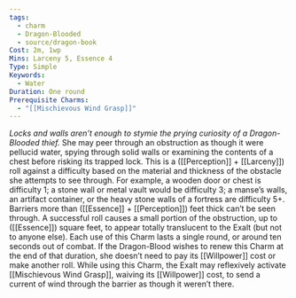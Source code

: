 ```yaml
---
tags:
  - charm
  - Dragon-Blooded
  - source/dragon-book
Cost: 2m, 1wp
Mins: Larceny 5, Essence 4
Type: Simple
Keywords:
  - Water
Duration: One round
Prerequisite Charms:
  - "[[Mischievous Wind Grasp]]"
---
```

*Locks and walls aren’t enough to stymie the prying curiosity of a Dragon-Blooded thief.*
She may peer through an obstruction as though it were pellucid water, spying through solid walls or examining the contents of a chest before risking its trapped lock. This is a ([[Perception]] + [[Larceny]]) roll against a difficulty based on the material and thickness of the obstacle she attempts to see through. For example, a wooden door or chest is difficulty 1; a stone wall or metal vault would be difficulty 3; a manse’s walls, an artifact container, or the heavy stone walls of a fortress are difficulty 5+. Barriers more than ([[Essence]] + [[Perception]]) feet thick can’t be seen through. A successful roll causes a small portion of the obstruction, up to ([[Essence]]) square feet, to appear totally translucent to the Exalt (but not to anyone else). Each use of this Charm lasts a single round, or around ten seconds out of combat. If the Dragon-Blood wishes to renew this Charm at the end of that duration, she doesn’t need to pay its [[Willpower]] cost or make another roll. While using this Charm, the Exalt may reflexively activate [[Mischievous Wind Grasp]], waiving its [[Willpower]] cost, to send a current of wind through the barrier as though it weren’t there.